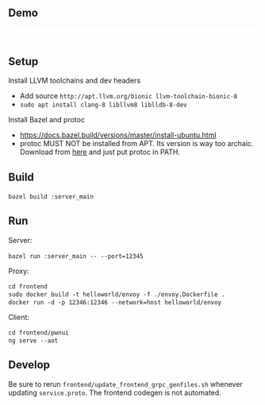 ## Demo

![IO Demo](demo/io-demo.gif)

## Setup

Install LLVM toolchains and dev headers

* Add source `http://apt.llvm.org/bionic llvm-toolchain-bionic-8`
* `sudo apt install clang-8 libllvm8 liblldb-8-dev`

Install Bazel and protoc

* https://docs.bazel.build/versions/master/install-ubuntu.html
* protoc MUST NOT be installed from APT. Its version is way too archaic. Download from [here](https://gist.github.com/ryujaehun/991f5f1e8c1485dea72646877707f497) and just put protoc in PATH.

## Build

`bazel build :server_main`

## Run

Server:

`bazel run :server_main -- --port=12345`

Proxy:

```
cd frontend
sudo docker build -t helloworld/envoy -f ./envoy.Dockerfile .
docker run -d -p 12346:12346 --network=host helloworld/envoy
```

Client:

```
cd frontend/pwnui
ng serve --aot
```

## Develop

Be sure to rerun `frontend/update_frontend_grpc_genfiles.sh` whenever updating `service.proto`. The frontend codegen is not automated.
